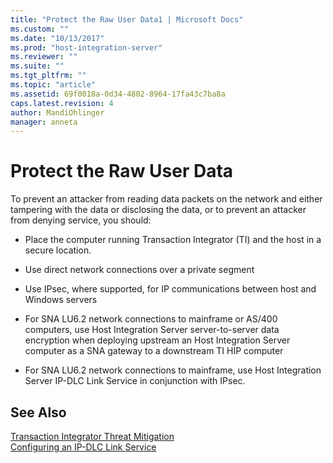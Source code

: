 ```yaml
---
title: "Protect the Raw User Data1 | Microsoft Docs"
ms.custom: ""
ms.date: "10/13/2017"
ms.prod: "host-integration-server"
ms.reviewer: ""
ms.suite: ""
ms.tgt_pltfrm: ""
ms.topic: "article"
ms.assetid: 69f0018a-0d34-4802-8964-17fa43c7ba8a
caps.latest.revision: 4
author: MandiOhlinger
manager: anneta
---
```

# Protect the Raw User Data
To prevent an attacker from reading data packets on the network and either tampering with the data or disclosing the data, or to prevent an attacker from denying service, you should:  
  
-   Place the computer running Transaction Integrator (TI) and the host in a secure location.  
  
-   Use direct network connections over a private segment  
  
-   Use IPsec, where supported, for IP communications between host and Windows servers  
  
-   For SNA LU6.2 network connections to mainframe or AS/400 computers, use Host Integration Server server-to-server data encryption when deploying upstream an Host Integration Server computer as a SNA gateway to a downstream TI HIP computer  
  
-   For SNA LU6.2 network connections to mainframe, use Host Integration Server IP-DLC Link Service in conjunction with IPsec.  
  
## See Also  
 [Transaction Integrator Threat Mitigation](../core/transaction-integrator-threat-mitigation.md)   
 [Configuring an IP-DLC Link Service](../Topic/Configuring%20an%20IP-DLC%20Link%20Service2.md)